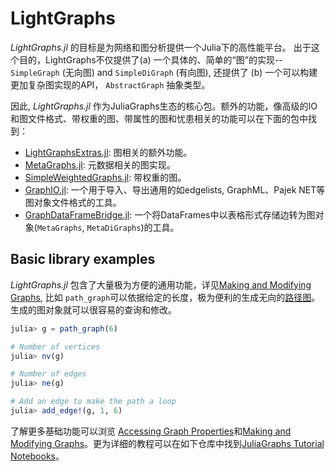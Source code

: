 # LightGraphs

*LightGraphs.jl* 的目标是为网络和图分析提供一个Julia下的高性能平台。  出于这个目的，LightGraphs不仅提供了(a) 一个具体的、简单的“图”的实现-- `SimpleGraph` (无向图) and `SimpleDiGraph` (有向图), 还提供了 (b) 一个可以构建更加复杂图实现的API， `AbstractGraph` 抽象类型。

因此, *LightGraphs.jl* 作为JuliaGraphs生态的核心包。额外的功能，像高级的IO和图文件格式、带权重的图、带属性的图和忧患相关的功能可以在下面的包中找到：
  * [LightGraphsExtras.jl](https://github.com/JuliaGraphs/LightGraphsExtras.jl): 图相关的额外功能。
  * [MetaGraphs.jl](https://github.com/JuliaGraphs/MetaGraphs.jl): 元数据相关的图实现。
  * [SimpleWeightedGraphs.jl](https://github.com/JuliaGraphs/SimpleWeightedGraphs.jl): 带权重的图。
  * [GraphIO.jl](https://github.com/JuliaGraphs/GraphIO.jl): 一个用于导入、导出通用的如edgelists, GraphML、Pajek NET等图对象文件格式的工具。
  * [GraphDataFrameBridge.jl](https://github.com/JuliaGraphs/GraphDataFrameBridge.jl): 一个将DataFrames中以表格形式存储边转为图对象(`MetaGraphs`, `MetaDiGraphs`)的工具。


## Basic library examples

*LightGraphs.jl* 包含了大量极为方便的通用功能，详见[Making and Modifying Graphs](@ref), 比如 `path_graph`可以依据给定的长度，极为便利的生成无向的[路径图](https://en.wikipedia.org/wiki/Path_graph)。
生成的图对象就可以很容易的查询和修改。

```julia
julia> g = path_graph(6)

# Number of vertices
julia> nv(g)

# Number of edges
julia> ne(g)

# Add an edge to make the path a loop
julia> add_edge!(g, 1, 6)
```

了解更多基础功能可以浏览 [Accessing Graph Properties](@ref)和[Making and Modifying Graphs](@ref)。更为详细的教程可以在如下仓库中找到[JuliaGraphs Tutorial Notebooks](https://github.com/JuliaGraphs/JuliaGraphsTutorials)。
